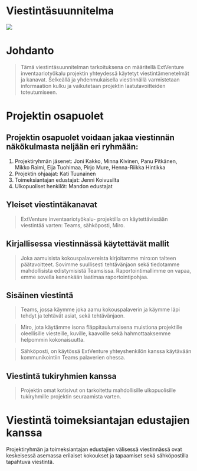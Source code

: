 # Viestintäsuunnitelma

![](https://openclipart.org/image/400px/183631)

#	Johdanto

>Tämä viestintäsuunnitelman tarkoituksena on määritellä ExtVenture inventaariotyökalu projektin yhteydessä käytetyt viestintämenetelmät ja  kanavat. Selkeällä ja yhdenmukaisella viestinnällä varmistetaan informaation kulku ja vaikutetaan projektin laatutavoitteiden toteutumiseen.

#	Projektin osapuolet

## Projektin osapuolet voidaan jakaa viestinnän näkökulmasta neljään eri ryhmään:

  1.	Projektiryhmän jäsenet: Joni Kakko, Minna Kivinen, Panu Pitkänen, Mikko Raimi, Eija Tuohimaa, Pirjo Mure, Henna-Riikka Hintikka
  2.	Projektin ohjaajat: Kati Tuunainen
  3.	Toimeksiantajan edustajat: Jenni Koivusilta
  4.	Ulkopuoliset henkilöt: Mandon edustajat


## Yleiset viestintäkanavat

>ExtVenture inventaariotyökalu- projektilla on käytettävissään viestintää varten: Teams, sähköposti, Miro. 

## Kirjallisessa viestinnässä käytettävät mallit

>Joka aamuisista kokouspalavereista kirjoitamme miro:on talteen päätavoitteet. Sovimme suullisesti tehtävänjaon sekä tiedotamme mahdollisista edistymisistä Teamsissa.
Raportointimallimme on vapaa, emme sovella kenenkään laatimaa raportointipohjaa.


## Sisäinen viestintä

>Teams, jossa käymme joka aamu kokouspalaverin ja käymme läpi tehdyt ja tehtävät asiat, sekä tehtävänjaon.

>Miro, jota käytämme isona fläppitaulumaisena muistiona projektille oleellisille viesteille, kuville, kaavoille sekä hahmottaaksemme
helpommin kokonaisuutta.

>Sähköposti, on käytössä ExtVenture yhteyshenkilön kanssa käytävään kommunikointiin Teams palaverien ohessa.


## Viestintä tukiryhmien kanssa

>Projektin omat kotisivut on tarkoitettu mahdollisille ulkopuolisille tukiryhmille projektin seuraamista varten.

# Viestintä toimeksiantajan edustajien kanssa

Projektiryhmän ja toimeksiantajan edustajien välisessä viestinnässä ovat keskeisessä asemassa erilaiset kokoukset ja tapaamiset sekä sähköpostilla tapahtuva viestintä.

